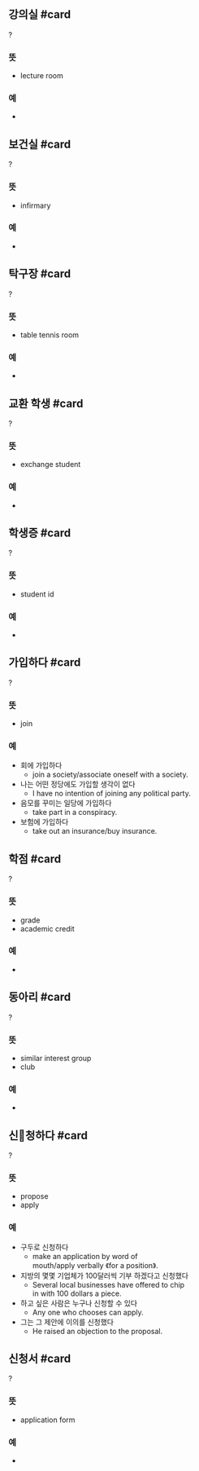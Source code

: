 ## 강의실 #card
?
### 뜻
- lecture room
### 예
-
<!--SR:!2024-12-01,4,192-->

## 보건실 #card
?
### 뜻
- infirmary
### 예
-
<!--SR:!2024-12-03,4,248-->

## 탁구장 #card
?
### 뜻
- table tennis room
### 예
-
<!--SR:!2024-11-30,2,248-->

## 교환 학생 #card
?
### 뜻
- exchange student
### 예
-
<!--SR:!2025-02-13,91,270-->

## 학생증 #card
?
### 뜻
- student id
### 예
-
<!--SR:!2024-12-12,36,272-->

## 가입하다 #card
?
### 뜻
- join
### 예
- 회에 가입하다
	- join a society/associate oneself with a society.
- 나는 어떤 정당에도 가입할 생각이 없다
	- I have no intention of joining any political party.
- 음모를 꾸미는 일당에 가입하다
	- take part in a conspiracy.
- 보험에 가입하다
	- take out an insurance/buy insurance.
<!--SR:!2024-11-30,2,248-->

## 학점 #card
?
### 뜻
- grade
- academic credit
### 예
-
<!--SR:!2024-12-05,10,249-->

## 동아리 #card
?
### 뜻
- similar interest group
- club
### 예
-
<!--SR:!2024-12-10,28,272-->

## 신청하다 #card
?
### 뜻
- propose
- apply
### 예
- 구두로 신청하다
	- make an application by word of mouth/apply verbally 《for a position》.
- 지방의 몇몇 기업체가 100달러씩 기부 하겠다고 신청했다
	- Several local businesses have offered to chip in with 100 dollars a piece.
- 하고 싶은 사람은 누구나 신청할 수 있다
	- Any one who chooses can apply.
- 그는 그 제안에 이의를 신청했다
	- He raised an objection to the proposal.
<!--SR:!2024-12-04,6,248-->

## 신청서 #card
?
### 뜻
- application form
### 예
-
<!--SR:!2024-12-11,15,212-->

